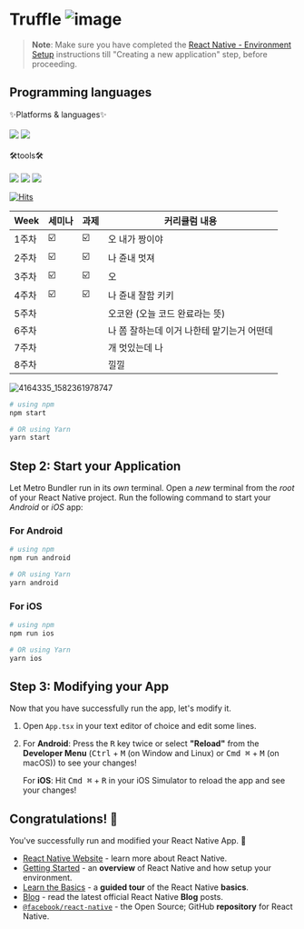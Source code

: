 # Truffle ![image](https://github.com/Youth-Project/Truffle/assets/97874131/0789ea77-1144-4f72-bcb2-9a9445698125)


>**Note**: Make sure you have completed the [React Native - Environment Setup](https://reactnative.dev/docs/environment-setup) instructions till "Creating a new application" step, before proceeding.

## Programming languages
<div>
   ✨Platforms & languages✨
   <br/>
   <br/>
<img src="https://img.shields.io/badge/JS-F7DF1E?style=for-the-badge&logo=Javascript&logoColor=white">
<img src="https://img.shields.io/badge/Firebase-FFCA28?style=for-the-badge&logo=Firebase&logoColor=white">
</div>
<div>
   <br/>
   🛠️tools🛠️
   <br/>
   <br/>
<img src="https://img.shields.io/badge/VScode-007ACC?style=for-the-badge&logo=VisualStudioCode&logoColor=white">
<img src="https://img.shields.io/badge/RN-61DAFB?style=for-the-badge&logo=React&logoColor=white">
<img src="https://img.shields.io/badge/Github-181717?style=for-the-badge&logo=github&logoColor=white">
</div>

[![Hits](https://hits.seeyoufarm.com/api/count/incr/badge.svg?url=https%3A%2F%2Fgithub.com%2FYouth-Project%2FTruffle%2Fblob%2Fmain%2FREADME.md&count_bg=%234A18B2&title_bg=%23555555&icon=deno.svg&icon_color=%23E7E7E7&title=%EB%82%B4%EA%BA%BC+%EB%B3%B4%EB%9F%AC+%EC%98%A8%EC%82%AC%EB%9E%8C%E3%85%8B%E3%85%8B&edge_flat=false)](https://hits.seeyoufarm.com)


| Week | 세미나 | 과제 |커리큘럼 내용 |
| ------ | -- | -- |----------- |
| 1주차 | ☑️ | ☑️ | 오 내가 짱이야 |
| 2주차 | ☑️ | ☑️ | 나 쥰내 멋져 |
| 3주차 | ☑️ | ☑️ | 오 |
| 4주차 | ☑️ | ☑️ | 나 쥰내 잘함 키키 |
| 5주차 |  |  | 오코완 (오늘 코드 완료라는 뜻) |
| 6주차 |  |  | 나 쫌 잘하는데 이거 나한테 맡기는거 어떤데  |
| 7주차 |  |  | 개 멋있는데 나  |
| 8주차 |  |  | 낄낄 |

![4164335_1582361978747](https://github.com/Youth-Project/Truffle/assets/97874131/b9ba6d09-c2fd-4be2-86ab-de5b2374dbe3)

```bash
# using npm
npm start

# OR using Yarn
yarn start
```

## Step 2: Start your Application

Let Metro Bundler run in its _own_ terminal. Open a _new_ terminal from the _root_ of your React Native project. Run the following command to start your _Android_ or _iOS_ app:

### For Android

```bash
# using npm
npm run android

# OR using Yarn
yarn android
```

### For iOS

```bash
# using npm
npm run ios

# OR using Yarn
yarn ios
```


## Step 3: Modifying your App

Now that you have successfully run the app, let's modify it.

1. Open `App.tsx` in your text editor of choice and edit some lines.
2. For **Android**: Press the <kbd>R</kbd> key twice or select **"Reload"** from the **Developer Menu** (<kbd>Ctrl</kbd> + <kbd>M</kbd> (on Window and Linux) or <kbd>Cmd ⌘</kbd> + <kbd>M</kbd> (on macOS)) to see your changes!

   For **iOS**: Hit <kbd>Cmd ⌘</kbd> + <kbd>R</kbd> in your iOS Simulator to reload the app and see your changes!

## Congratulations! :tada:

You've successfully run and modified your React Native App. :partying_face:


- [React Native Website](https://reactnative.dev) - learn more about React Native.
- [Getting Started](https://reactnative.dev/docs/environment-setup) - an **overview** of React Native and how setup your environment.
- [Learn the Basics](https://reactnative.dev/docs/getting-started) - a **guided tour** of the React Native **basics**.
- [Blog](https://reactnative.dev/blog) - read the latest official React Native **Blog** posts.
- [`@facebook/react-native`](https://github.com/facebook/react-native) - the Open Source; GitHub **repository** for React Native.

